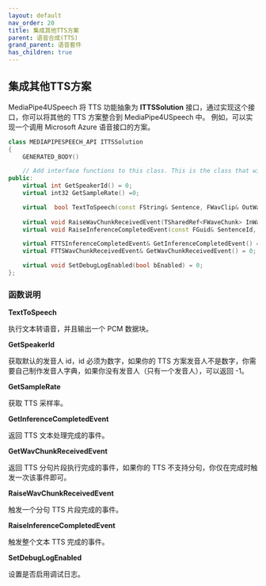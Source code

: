 ```yaml
---
layout: default
nav_order: 20
title: 集成其他TTS方案
parent: 语音合成(TTS)
grand_parent: 语音套件
has_children: true
---
```


## 集成其他TTS方案

MediaPipe4USpeech 将 TTS 功能抽象为 **ITTSSolution** 接口，通过实现这个接口，你可以将其他的 TTS 方案整合到 MediaPipe4USpeech 中。
例如，可以实现一个调用 Microsoft Azure 语音接口的方案。

```cpp
class MEDIAPIPESPEECH_API ITTSSolution
{
	GENERATED_BODY()

	// Add interface functions to this class. This is the class that will be inherited to implement this interface.
public:
	virtual int GetSpeakerId() = 0;
	virtual int32 GetSampleRate() =0;

	virtual  bool TextToSpeech(const FString& Sentence, FWavClip& OutWav) = 0;
	
	virtual void RaiseWavChunkReceivedEvent(TSharedRef<FWaveChunk> InWavChunk) = 0;
	virtual void RaiseInferenceCompletedEvent(const FGuid& SentenceId, ESpeechState State) = 0;

	virtual FTTSInferenceCompletedEvent& GetInferenceCompletedEvent() = 0;
	virtual FTTSWavChunkReceivedEvent& GetWavChunkReceivedEvent() = 0;

	virtual void SetDebugLogEnabled(bool bEnabled) = 0;
};
```

### 函数说明   
   
**TextToSpeech**   
   
执行文本转语音，并且输出一个 PCM 数据块。   

**GetSpeakerId**   
   
获取默认的发音人 id，id 必须为数字，如果你的 TTS 方案发音人不是数字，你需要自己制作发音人字典，如果你没有发音人（只有一个发音人），可以返回 -1。   

**GetSampleRate**   
   
获取 TTS 采样率。   

**GetInferenceCompletedEvent**   
   
返回 TTS 文本处理完成的事件。   

**GetWavChunkReceivedEvent**   
   
返回 TTS 分句片段执行完成的事件，如果你的 TTS 不支持分句，你仅在完成时触发一次该事件即可。   

**RaiseWavChunkReceivedEvent**   
   
触发一个分句 TTS 片段完成的事件。   

**RaiseInferenceCompletedEvent**   
   
触发整个文本 TTS 完成的事件。   

**SetDebugLogEnabled**   
   
设置是否启用调试日志。   









